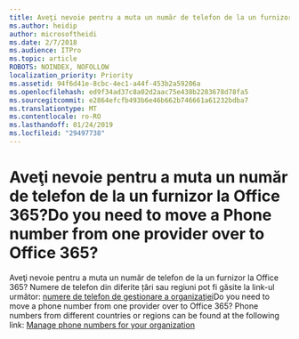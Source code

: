 ```yaml
---
title: Aveţi nevoie pentru a muta un număr de telefon de la un furnizor la Office 365?
ms.author: heidip
author: microsoftheidi
ms.date: 2/7/2018
ms.audience: ITPro
ms.topic: article
ROBOTS: NOINDEX, NOFOLLOW
localization_priority: Priority
ms.assetid: 94f6d41e-8cbc-4ec1-a44f-453b2a59206a
ms.openlocfilehash: ed9f34ad37c8a02d2aac75e438b2283678d78fa5
ms.sourcegitcommit: e2864efcfb493b6e46b662b746661a61232bdba7
ms.translationtype: MT
ms.contentlocale: ro-RO
ms.lasthandoff: 01/24/2019
ms.locfileid: "29497738"
---
```

# <a name="do-you-need-to-move-a-phone-number-from-one-provider-over-to-office-365"></a><span data-ttu-id="5f99a-102">Aveţi nevoie pentru a muta un număr de telefon de la un furnizor la Office 365?</span><span class="sxs-lookup"><span data-stu-id="5f99a-102">Do you need to move a Phone number from one provider over to Office 365?</span></span>

<span data-ttu-id="5f99a-p101">Aveţi nevoie pentru a muta un număr de telefon de la un furnizor la Office 365? Numere de telefon din diferite țări sau regiuni pot fi găsite la link-ul următor: [numere de telefon de gestionare a organizaţiei](https://docs.microsoft.com/SkypeForBusiness/what-are-calling-plans-in-office-365/manage-phone-numbers-for-your-organization/manage-phone-numbers-for-your-organization)</span><span class="sxs-lookup"><span data-stu-id="5f99a-p101">Do you need to move a phone number from one provider over to Office 365? Phone numbers from different countries or regions can be found at the following link: [Manage phone numbers for your organization](https://docs.microsoft.com/SkypeForBusiness/what-are-calling-plans-in-office-365/manage-phone-numbers-for-your-organization/manage-phone-numbers-for-your-organization)</span></span>
  

